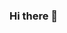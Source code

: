 ### Hi there 👋

<!--
**emanuelamarkovic/emanuelamarkovic** is a ✨ _special_ ✨ repository because its `README.md` (this file) appears on your GitHub profile.

Hello, I'm Emanuela! 👋
I'm a web development student at DCI and I love developing innovative solutions. Here are some details about me:

- 🌱 I'm currently learning web development.
- 👯 I'm looking forward to working together and sharing ideas.

Let's create great things together! 😊
